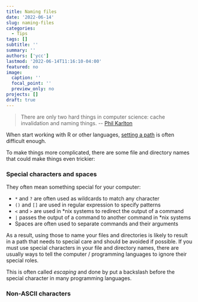 ```yaml
---
title: Naming files
date: '2022-06-14'
slug: naming-files
categories:
  - Tips
tags: []
subtitle: ''
summary: ''
authors: ['ycc']
lastmod: '2022-06-14T11:16:10-04:00'
featured: no
image:
  caption: ''
  focal_point: ''
  preview_only: no
projects: []
draft: true
---
```


> There are only two hard things in computer science: cache invalidation 
> and naming things.
> -- [Phil Karlton](https://www.karlton.org/2017/12/naming-things-hard/)


When start working with R or other languages, [setting a path](https://nyusurp.github.io/2022/06/14/working-directories/) 
is often difficult enough.

To make things more complicated, there are some file and directory names that 
could make things even trickier:

### Special characters and spaces

They often mean something special for your computer:

- `*` and `?` are often used as wildcards to match any character
- `()` and `[]` are used in regular expression to specify patterns
- `<` and `>` are used in *nix systems to redirect the output of a command
- `|` passes the output of a command to another command in *nix systems
- Spaces are often used to separate commands and their arguments

As a result, using those to name your files and directories is likely to result 
in a path that needs to special care and should be avoided if possible. If you 
must use special characters in your file and directory names, there are usually 
ways to tell the computer / programming languages to ignore their special roles.

This is often called _escaping_ and done by put a backslash before the special 
character in many programming languages.

### Non-ASCII characters
